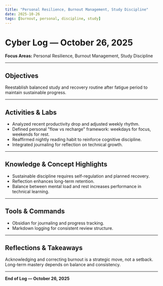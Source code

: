 ```yaml
---
title: "Personal Resilience, Burnout Management, Study Discipline"
date: 2025-10-26
tags: [burnout, personal, discipline, study]
---
```


# Cyber Log — October 26, 2025
**Focus Areas:** Personal Resilience, Burnout Management, Study Discipline  

---

## Objectives
Reestablish balanced study and recovery routine after fatigue period to maintain sustainable progress.

---

## Activities & Labs
- Analyzed recent productivity drop and adjusted weekly rhythm.  
- Defined personal "flow vs recharge" framework: weekdays for focus, weekends for rest.  
- Reaffirmed nightly reading habit to reinforce cognitive discipline.  
- Integrated journaling for reflection on technical growth.  

---

## Knowledge & Concept Highlights
- Sustainable discipline requires self-regulation and planned recovery.  
- Reflection enhances long-term retention.  
- Balance between mental load and rest increases performance in technical learning.

---

## Tools & Commands
- Obsidian for journaling and progress tracking.  
- Markdown logging for consistent review structure.

---

## Reflections & Takeaways
Acknowledging and correcting burnout is a strategic move, not a setback.  
Long-term mastery depends on balance and consistency.

---

**End of Log — October 26, 2025**
